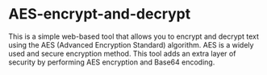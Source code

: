 # AES-encrypt-and-decrypt
This is a simple web-based tool that allows you to encrypt and decrypt text using the AES (Advanced Encryption Standard) algorithm. AES is a widely used and secure encryption method. This tool adds an extra layer of security by performing AES encryption and Base64 encoding.
